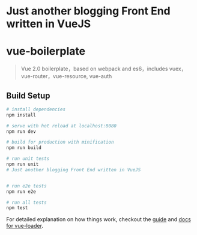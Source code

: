 # Just another blogging Front End written in VueJS


# vue-boilerplate

> Vue 2.0 boilerplate，based on webpack and es6，includes vuex，vue-router，vue-resource, vue-auth

## Build Setup

``` bash
# install dependencies
npm install

# serve with hot reload at localhost:8080
npm run dev

# build for production with minification
npm run build

# run unit tests
npm run unit
# Just another blogging Front End written in VueJS


# run e2e tests
npm run e2e

# run all tests
npm test
```

For detailed explanation on how things work, checkout the [guide](http://vuejs-templates.github.io/webpack/) and [docs for vue-loader](http://vuejs.github.io/vue-loader).
